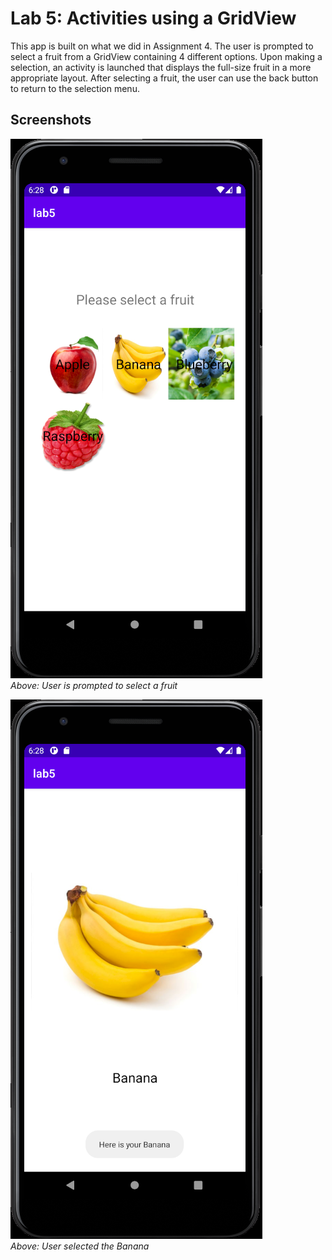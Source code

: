 # Lab 5: Activities using a GridView
This app is built on what we did in Assignment 4. The user is prompted to select a fruit from a GridView containing 4 different options.  Upon making a selection, an activity is launched that displays the full-size fruit in a more appropriate layout.  After selecting a fruit, the user can use the back button to return to the selection menu.

## Screenshots
![1](https://raw.githubusercontent.com/tuh37046/mobile-app-dev-assignment-4/lab5/a2.PNG) <br>
*Above: User is prompted to select a fruit*

![1](https://raw.githubusercontent.com/tuh37046/mobile-app-dev-assignment-4/lab5/a1.PNG) <br>
*Above: User selected the Banana*

